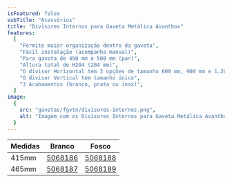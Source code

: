 ```yaml
---
isFeatured: false
subTitle: "Acessórios"
title: "Divisores Internos para Gaveta Metálica Avantbox"
features:
  [
    "Permite maior organização dentro da gaveta",
    "Fácil instalação (acompanha manual)",
    "Para gaveta de 450 mm e 500 mm (par)",
    "Altura total de H204 (204 mm)",
    "O divisor Horizontal tem 3 opções de tamanho 600 mm, 900 mm e 1.200 mm, que permitem ser ajustados para o tamanho que desejar",
    "O divisor Vertical tem tamanho único",
    "3 Acabamentos (branco, prata ou inox)",
  ]
image:
  {
    src: "gavetas/fgvtn/divisores-internos.png",
    alt: "Imagem com os Divisores Internos para Gaveta Metálica Avantbox aplicado",
  }
---
```


<table>
    <thead>
      <tr>
        <th>Medidas</th>
        <th>Branco</th>
        <th>Fosco</th>
      </tr>
    </thead>
    <tbody>
      <tr>
        <td>415mm</td>
        <td><a title="Abrir produto no e-commerce Leo" href="https://www.leomadeiras.com.br/product/prod-3-Divisor_Central_Avantbox_Aluminio_Branco_415mm_FGVTN" target="_blank">5068186</a></td>
        <td><a title="Abrir produto no e-commerce Leo" href="https://www.leomadeiras.com.br/product/prod-3-Divisor_Central_Avantbox_Aluminio_Fosco_415mm_FGVTN" target="_blank">5068188</a></td>
      <tr>
        <td>465mm</td>
        <td><a title="Abrir produto no e-commerce Leo" href="https://www.leomadeiras.com.br/product/prod-3-Divisor_Central_Avantbox_Aluminio_Branco_465mm_FGVTN" target="_blank">5068187</a></td>
        <td><a title="Abrir produto no e-commerce Leo" href="https://www.leomadeiras.com.br/product/prod-3-Divisor_Central_Avantbox_Aluminio_Fosco_465mm_FGVTN" target="_blank">5068189</a></td>
      </tr>
    </tbody>
  </table>
